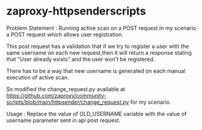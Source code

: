 # zaproxy-httpsenderscripts

Problem Statement : Running active scan on a POST request.In my scenario a POST request which allows user registration.

This post request has a validation that if we try to register a user with the same username on each new request,then it will return a response stating that "User already exists" and the user won't be registered.

There has to be a way that new username is generated on each manual execution of active scan.

So modified the change_request.py available at https://github.com/zaproxy/community-scripts/blob/main/httpsender/change_request.py for my scenario.

Usage : Replace the value of OLD_USERNAME variable with the value of username parameter sent in api post request.
